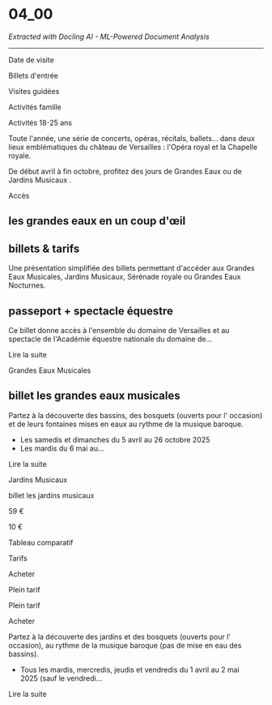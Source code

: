 # 04_00

*Extracted with Docling AI - ML-Powered Document Analysis*

---

<!-- image -->

Date de visite

<!-- image -->

Billets d'entrée

Visites guidées

Activités famille

Activités 18-25 ans

<!-- image -->

Toute l'année, une série de concerts, opéras, récitals, ballets… dans deux lieux emblématiques du château de Versailles : l'Opéra royal et la Chapelle royale.

<!-- image -->

De début avril à fin octobre, profitez des jours de Grandes Eaux ou de Jardins Musicaux .

Accès

## les grandes eaux en un coup d'œil

## billets &amp; tarifs

Une présentation simplifiée des billets permettant d'accéder aux Grandes Eaux Musicales, Jardins Musicaux, Sérénade royale ou Grandes Eaux Nocturnes.

<!-- image -->

<!-- image -->

<!-- image -->

## passeport + spectacle équestre

Ce billet donne accès à l'ensemble du domaine de Versailles et au spectacle de l'Académie équestre nationale du domaine de...

Lire la suite

Grandes Eaux Musicales

## billet les grandes eaux musicales

Partez à la découverte des bassins, des bosquets (ouverts pour l' occasion) et de leurs fontaines mises en eaux au rythme de la musique baroque.

- Les samedis et dimanches du 5 avril au 26 octobre 2025
- Les mardis du 6 mai au...

Lire la suite

Jardins Musicaux

<!-- image -->

billet les jardins musicaux

59 €

<!-- image -->

10 €

Tableau comparatif

Tarifs

<!-- image -->

Acheter

Plein tarif

<!-- image -->

Plein tarif

Acheter

Partez à la découverte des jardins et des bosquets (ouverts pour l' occasion), au rythme de la musique baroque (pas de mise en eau des bassins).

- Tous les mardis, mercredis, jeudis et vendredis du 1 avril au 2 mai 2025 (sauf le vendredi...

Lire la suite

<!-- image -->
